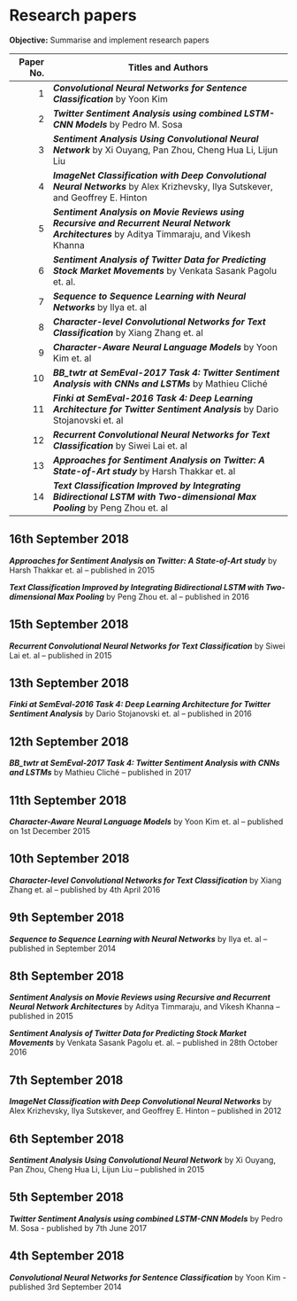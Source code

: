 # Research papers

**Objective:** Summarise and implement research papers

Paper No.     | Titles and Authors
-------------:| -------------
1             | ***Convolutional Neural Networks for Sentence Classification*** by Yoon Kim
2             | ***Twitter Sentiment Analysis using combined LSTM-CNN Models*** by Pedro M. Sosa
3             | ***Sentiment Analysis Using Convolutional Neural Network*** by Xi Ouyang, Pan Zhou, Cheng Hua Li, Lijun Liu
4             | ***ImageNet Classification with Deep Convolutional Neural Networks*** by Alex Krizhevsky, Ilya Sutskever, and Geoffrey E. Hinton
5             | ***Sentiment Analysis on Movie Reviews using Recursive and Recurrent Neural Network Architectures*** by Aditya Timmaraju, and Vikesh Khanna
6             | ***Sentiment Analysis of Twitter Data for Predicting Stock Market Movements*** by Venkata Sasank Pagolu et. al.
7             | ***Sequence to Sequence Learning with Neural Networks*** by Ilya et. al
8             | ***Character-level Convolutional Networks for Text Classification*** by Xiang Zhang et. al
9             | ***Character-Aware Neural Language Models*** by Yoon Kim et. al
10            | ***BB_twtr at SemEval-2017 Task 4: Twitter Sentiment Analysis with CNNs and LSTMs*** by Mathieu Cliché
11            | ***Finki at SemEval-2016 Task 4: Deep Learning Architecture for Twitter Sentiment Analysis*** by Dario Stojanovski et. al
12            | ***Recurrent Convolutional Neural Networks for Text Classification*** by Siwei Lai et. al
13            | ***Approaches for Sentiment Analysis on Twitter: A State-of-Art study*** by Harsh Thakkar et. al
14            | ***Text Classification Improved by Integrating Bidirectional LSTM with Two-dimensional Max Pooling*** by Peng Zhou et. al

## 16th September 2018
***Approaches for Sentiment Analysis on Twitter: A State-of-Art study*** by Harsh Thakkar et. al – published in 2015

***Text Classification Improved by Integrating Bidirectional LSTM with Two-dimensional Max Pooling*** by Peng Zhou et. al – published in 2016

## 15th September 2018
***Recurrent Convolutional Neural Networks for Text Classification*** by Siwei Lai et. al – published in 2015

## 13th September 2018
***Finki at SemEval-2016 Task 4: Deep Learning Architecture for Twitter Sentiment Analysis*** by Dario Stojanovski et. al – published in 2016

## 12th September 2018
***BB_twtr at SemEval-2017 Task 4: Twitter Sentiment Analysis with CNNs and LSTMs*** by Mathieu Cliché – published in 2017

## 11th September 2018
***Character-Aware Neural Language Models*** by Yoon Kim et. al – published on 1st December 2015

## 10th September 2018
***Character-level Convolutional Networks for Text Classification*** by Xiang Zhang et. al – published by 4th April 2016

## 9th September 2018
***Sequence to Sequence Learning with Neural Networks*** by Ilya et. al – published in September 2014

## 8th September 2018
***Sentiment Analysis on Movie Reviews using Recursive and Recurrent Neural Network Architectures*** by Aditya Timmaraju, and Vikesh Khanna – published in 2015

***Sentiment Analysis of Twitter Data for Predicting Stock Market Movements*** by Venkata Sasank Pagolu et. al. – published in 28th October 2016

## 7th September 2018
***ImageNet Classification with Deep Convolutional Neural Networks*** by Alex Krizhevsky, Ilya Sutskever, and Geoffrey E. Hinton – published in 2012

## 6th September 2018
***Sentiment Analysis Using Convolutional Neural Network*** by Xi Ouyang, Pan Zhou, Cheng Hua Li, Lijun Liu – published in 2015

## 5th September 2018
***Twitter Sentiment Analysis using combined LSTM-CNN Models*** by Pedro M. Sosa - published by 7th June 2017

## 4th September 2018
***Convolutional Neural Networks for Sentence Classification*** by Yoon Kim - published 3rd September 2014